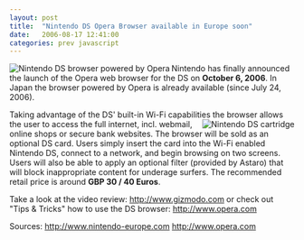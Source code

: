 ```yaml
---
layout: post
title:  "Nintendo DS Opera Browser available in Europe soon"
date:   2006-08-17 12:41:00
categories: prev javascript
---
```

<img align="left" title="Nintendo DS browser powered by Opera" id="image36" alt="Nintendo DS browser powered by Opera" src="http://www.pavingways.com/wp-content/uploads/nintendo_ds_browser.thumbnail.jpg" />Nintendo has finally announced the launch of the Opera web browser for the DS on **October 6, 2006**. In Japan the browser powered by Opera is already available (since July 24, 2006). 

Taking advantage of the DS' built-in Wi-Fi capabilities the browser allows the user to<img align="right" alt="Nintendo DS cartridge" id="image37" title="Nintendo DS cartridge" src="http://www.pavingways.com/wp-content/uploads/nintendo-ds-with-cartridge.thumbnail.jpg" /> access the full internet, incl. webmail, online shops or secure bank websites. The browser will be sold as an optional DS card. Users simply insert the card into the Wi-Fi enabled Nintendo DS, connect to a network, and begin browsing on two screens. Users will also be able to apply an optional filter (provided by Astaro) that will block inappropriate content for underage surfers. The recommended retail price is around **GBP 30 / 40 Euros**. 

Take a look at the video review: <a target="_blank" href="http://www.gizmodo.com/gadgets/wireless/nintendo-ds-browser-review-189791.php">http://www.gizmodo.com</a> or check out "Tips & Tricks" how to use the DS browser: <a target="_blank" href="http://www.opera.com/products/devices/nintendo/tips/">http://www.opera.com</a> 

Sources: <a target="_blank" href="http://www.nintendo-europe.com/NOE/en/GB/news/article.do?elementId=nMH0y4086Q7Tql4uc_Q55u-Jgkvntfpa">http://www.nintendo-europe.com</a> <a target="_blank" href="http://www.opera.com/pressreleases/en/2006/08/08c/">http://www.opera.com</a>